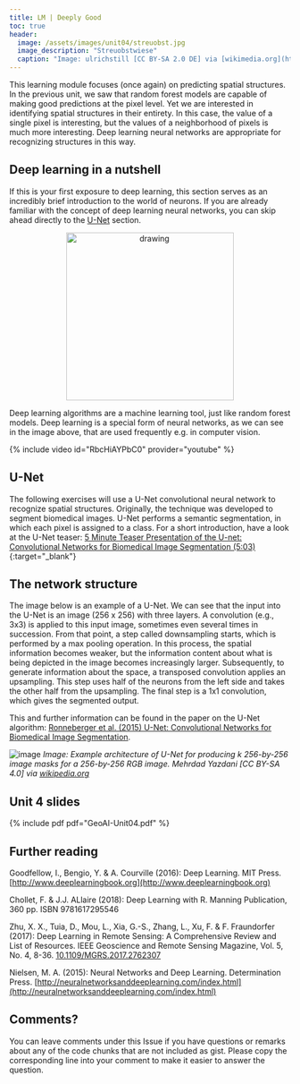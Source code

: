 ```yaml
---
title: LM | Deeply Good
toc: true
header:
  image: /assets/images/unit04/streuobst.jpg
  image_description: "Streuobstwiese"
  caption: "Image: ulrichstill [CC BY-SA 2.0 DE] via [wikimedia.org](https://commons.wikimedia.org/wiki/File:Tuebingen_Streuobstwiese.jpg)"
---
```


This learning module focuses (once again) on predicting spatial structures. In the previous unit, we saw that random forest models are capable of making good predictions at the pixel level. Yet we are interested in identifying spatial structures in their entirety. In this case, the value of a single pixel is interesting, but the values of a neighborhood of pixels is much more interesting. Deep learning neural networks are appropriate for recognizing structures in this way.

<!--more-->

## Deep learning in a nutshell
If this is your first exposure to deep learning, this section serves as an incredibly brief introduction to the world of neurons. If you are already familiar with the concept of deep learning neural networks, you can skip ahead directly to the [U-Net](#u-net) section.

<p align="center">
  <img width="300" height="300" src="../assets/images/unit04/deep_learning_image.png" alt="drawing">
</p>

Deep learning algorithms are a machine learning tool, just like random forest models. Deep learning is a special form of neural networks, as we can see in the image above, that are used frequently e.g. in computer vision.

{% include video id="RbcHiAYPbC0" provider="youtube" %}

## U-Net
The following exercises will use a U-Net convolutional neural network to recognize spatial structures. Originally, the technique was developed to segment biomedical images. U-Net performs a semantic segmentation, in which each pixel is assigned to a class. For a short introduction, have a look at the U-Net teaser:
[5 Minute Teaser Presentation of the U-net: Convolutional Networks for Biomedical Image Segmentation (5:03)](https://www.youtube.com/watch?v=81AvQQnpG4Q){:target="_blank"} 

## The network structure
The image below is an example of a U-Net. We can see that the input into the U-Net is an image (256 x 256) with three layers. A convolution (e.g., 3x3) is applied to this input image, sometimes even several times in succession. From that point, a step called downsampling starts, which is performed by a max pooling operation. In this process, the spatial information becomes weaker, but the information content about what is being depicted in the image becomes increasingly larger. Subsequently, to generate information about the space, a transposed convolution applies an upsampling. This step uses half of the neurons from the left side and takes the other half from the upsampling. The final step is a 1x1 convolution, which gives the segmented output.

This and further information can be found in the paper on the U-Net algorithm: [Ronneberger et al. (2015) U-Net: Convolutional Networks for Biomedical Image Segmentation](https://arxiv.org/abs/1505.04597).

![image](../assets/images/unit04/Example_architecture_of_U-Net.png)
*Image: Example architecture of U-Net for producing k 256-by-256 image masks for a 256-by-256 RGB image. Mehrdad Yazdani [CC BY-SA 4.0] via [wikipedia.org](https://en.wikipedia.org/wiki/U-Net#/media/File:Example_architecture_of_U-Net_for_producing_k_256-by-256_image_masks_for_a_256-by-256_RGB_image.png)*


## Unit 4 slides

{% include pdf pdf="GeoAI-Unit04.pdf" %}

## Further reading

Goodfellow, I., Bengio, Y. & A. Courville (2016): Deep Learning. MIT Press. [http://www.deeplearningbook.org](http://www.deeplearningbook.org)

Chollet, F. & J.J. ALlaire (2018): Deep Learning with R. Manning Publication, 360 pp. ISBN 9781617295546

Zhu, X. X., Tuia, D., Mou, L., Xia, G.-S., Zhang, L., Xu, F. & F. Fraundorfer (2017): Deep Learning in Remote Sensing: A Comprehensive Review and List of Resources. 
IEEE Geoscience and Remote Sensing Magazine, Vol. 5, No. 4, 8-36. [10.1109/MGRS.2017.2762307](https://ieeexplore.ieee.org/document/8113128)

Nielsen, M. A. (2015): Neural Networks and Deep Learning. Determination Press. [http://neuralnetworksanddeeplearning.com/index.html](http://neuralnetworksanddeeplearning.com/index.html)


## Comments?
You can leave comments under this Issue if you have questions or remarks about any of the code chunks that are not included as gist. Please copy the corresponding line into your comment to make it easier to answer the question. 

<script src="https://utteranc.es/client.js"
        repo="GeoMOER/geoAI"
        issue-term="GeoAI_2021_unit_04_LM_Deeply_Good"
        theme="github-light"
        crossorigin="anonymous"
        async>
</script>


